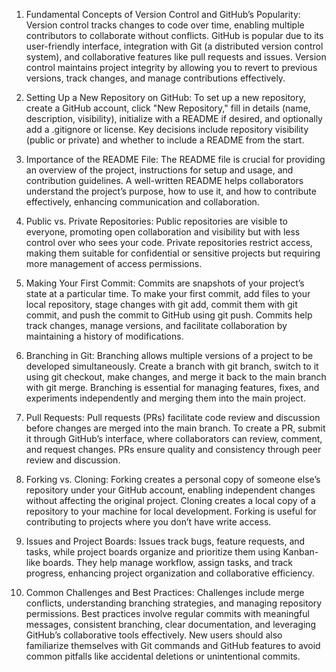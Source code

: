 1. Fundamental Concepts of Version Control and GitHub’s Popularity: Version control tracks changes to code over time, enabling multiple contributors to collaborate without conflicts. GitHub is popular due to its user-friendly interface, integration with Git (a distributed version control system), and collaborative features like pull requests and issues. Version control maintains project integrity by allowing you to revert to previous versions, track changes, and manage contributions effectively.

2. Setting Up a New Repository on GitHub: To set up a new repository, create a GitHub account, click "New Repository," fill in details (name, description, visibility), initialize with a README if desired, and optionally add a .gitignore or license. Key decisions include repository visibility (public or private) and whether to include a README from the start.

3. Importance of the README File: The README file is crucial for providing an overview of the project, instructions for setup and usage, and contribution guidelines. A well-written README helps collaborators understand the project’s purpose, how to use it, and how to contribute effectively, enhancing communication and collaboration.

4. Public vs. Private Repositories: Public repositories are visible to everyone, promoting open collaboration and visibility but with less control over who sees your code. Private repositories restrict access, making them suitable for confidential or sensitive projects but requiring more management of access permissions.

5. Making Your First Commit: Commits are snapshots of your project’s state at a particular time. To make your first commit, add files to your local repository, stage changes with git add, commit them with git commit, and push the commit to GitHub using git push. Commits help track changes, manage versions, and facilitate collaboration by maintaining a history of modifications.

6. Branching in Git: Branching allows multiple versions of a project to be developed simultaneously. Create a branch with git branch, switch to it using git checkout, make changes, and merge it back to the main branch with git merge. Branching is essential for managing features, fixes, and experiments independently and merging them into the main project.

7. Pull Requests: Pull requests (PRs) facilitate code review and discussion before changes are merged into the main branch. To create a PR, submit it through GitHub’s interface, where collaborators can review, comment, and request changes. PRs ensure quality and consistency through peer review and discussion.

8. Forking vs. Cloning: Forking creates a personal copy of someone else’s repository under your GitHub account, enabling independent changes without affecting the original project. Cloning creates a local copy of a repository to your machine for local development. Forking is useful for contributing to projects where you don’t have write access.

9. Issues and Project Boards: Issues track bugs, feature requests, and tasks, while project boards organize and prioritize them using Kanban-like boards. They help manage workflow, assign tasks, and track progress, enhancing project organization and collaborative efficiency.

10. Common Challenges and Best Practices: Challenges include merge conflicts, understanding branching strategies, and managing repository permissions. Best practices involve regular commits with meaningful messages, consistent branching, clear documentation, and leveraging GitHub’s collaborative tools effectively. New users should also familiarize themselves with Git commands and GitHub features to avoid common pitfalls like accidental deletions or unintentional commits.
